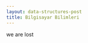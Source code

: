 ```yaml
---
layout: data-structures-post
title: Bilgisayar Bilimleri
---
```

<link rel="stylesheet" type="text/css" href="caglayandemirci.com/css_files/sub-page_style.css">
<link rel="stylesheet" type="text/css" href="caglayandemirci.com/css_files/tomorrow-night.css">

we are lost 
